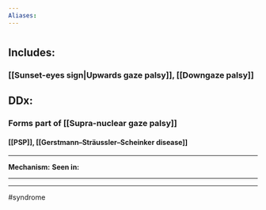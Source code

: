 ```yaml
---
Aliases:
---
```

# 
## Includes:
### [[Sunset-eyes sign|Upwards gaze palsy]], [[Downgaze palsy]]
## DDx:
### Forms part of [[Supra-nuclear gaze palsy]]
#### [[PSP]], [[Gerstmann–Sträussler–Scheinker disease]]

---
**Mechanism:**
**Seen in:**

---


---
#syndrome 